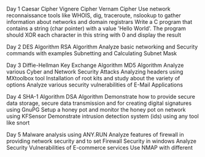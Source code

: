 Day 1
Caesar Cipher
Vignere Cipher
Vernam Cipher
Use network reconnaissance tools like WHOIS, dig, traceroute, nslookup to gather information about networks and domain registrars
Write a C program that contains a string (char pointer) with a value 'Hello World'. The program should XOR each character in this string with 0 and display the result


Day 2
DES Algorithm
RSA Algorithm
Analyze basic networking and Security commands with examples
Subnetting and Calculating Subnet Mask


Day 3
Diffie-Hellman Key Exchange Algorithm
MD5 Algorithm
Analyze various Cyber and Network Security Attacks
Analyzing headers using MXtoolbox tool
Installation of root kits and study about the variety of options
Analyze various security vulnerabilities of E-Mail Applications


Day 4
SHA-1 Algorithm
DSA Algorithm
Demonstrate how to provide secure data storage, secure data transmission and for creating digital signatures using GnuPG
Setup a honey pot and monitor the honey pot on network using KFSensor
Demonstrate intrusion detection system (ids) using any tool like snort


Day 5
Malware analysis using ANY.RUN
Analyze features of firewall in providing network security and to set Firewall Security in windows
Analyze Security Vulnerabilities of E-commerce services
Use NMAP with different
